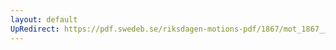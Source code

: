 ```yaml
---
layout: default
UpRedirect: https://pdf.swedeb.se/riksdagen-motions-pdf/1867/mot_1867__fk__00060/mot_1867__fk__00060_004.pdf
---
```


